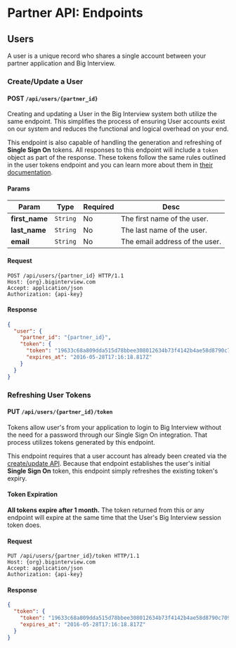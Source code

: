 # Partner API: Endpoints

## Users

A user is a unique record who shares a single account between your partner
application and Big Interview.

### Create/Update a User

<h4 class="request-type">
  <span class="label post">POST</span>
  <code>/api/users/{partner_id}</code>
</h4>

Creating and updating a User in the Big Interview system both utilize the same
endpoint. This simplifies the process of ensuring User accounts exist on our
system and reduces the functional and logical overhead on your end.

This endpoint is also capable of handling the generation and refreshing of
**Single Sign On** tokens. All responses to this endpoint will include a `token`
object as part of the response. These tokens follow the same rules outlined in
the user tokens endpoint and you can learn more about them in
[their documentation][user-tokens].

#### Params

| Param | Type | Required | Desc |
|-------|------|----------|------|
| **first_name** | `String` | No | The first name of the user. |
| **last_name** | `String` | No | The last name of the user. |
| **email** | `String` | No | The email address of the user. |

#### Request

```http
POST /api/users/{partner_id} HTTP/1.1
Host: {org}.biginterview.com
Accept: application/json
Authorization: {api-key}
```

#### Response

```json
{
  "user": {
    "partner_id": "{partner_id}",
    "token": {
      "token": "19633c68a809dda515d78bbee308012634b73f4142b4ae58d8790c7094c66417",
      "expires_at": "2016-05-28T17:16:18.817Z"
    }
  }
}
```

### Refreshing User Tokens

<h4 class="request-type">
  <span class="label put">PUT</span>
  <code>/api/users/{partner_id}/token</code>
</h4>

Tokens allow user's from your application to login to Big Interview without
the need for a password through our Single Sign On integration. That process
utilizes tokens generated by this endpoint.

This endpoint requires that a user account has already been created via the
[create/update API][user-create]. Because that endpoint establishes the user's
initial **Single Sign On** token, this endpoint simply refreshes the existing
token's expiry.

#### Token Expiration

**All tokens expire after 1 month.** The token returned from this or any
endpoint will expire at the same time that the User's Big Interview session
token does.

#### Request
```http
PUT /api/users/{partner_id}/token HTTP/1.1
Host: {org}.biginterview.com
Accept: application/json
Authorization: {api-key}
```

#### Response

```json
{
  "token": {
    "token": "19633c68a809dda515d78bbee308012634b73f4142b4ae58d8790c7094c66417",
    "expires_at": "2016-05-28T17:16:18.817Z"
  }
}
```

[user-create]: #create-or-update-a-user
[user-tokens]: #refreshing-user-tokens
